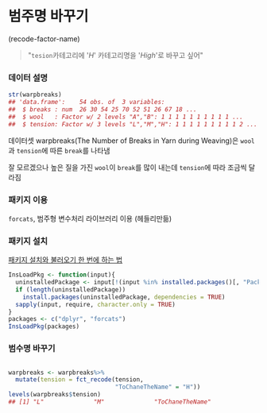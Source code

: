 # 범주명 바꾸기
(recode-factor-name)

> "`tesion`카테고리에 '*H*' 카테고리명을 '*High*'로 바꾸고 싶어"

### 데이터 설명
```r
str(warpbreaks)
## 'data.frame':    54 obs. of  3 variables:
##  $ breaks : num  26 30 54 25 70 52 51 26 67 18 ...
##  $ wool   : Factor w/ 2 levels "A","B": 1 1 1 1 1 1 1 1 1 1 ...
##  $ tension: Factor w/ 3 levels "L","M","H": 1 1 1 1 1 1 1 1 1 2 ...
```
데이터셋 warpbreaks(The Number of Breaks in Yarn during Weaving)은 `wool`과 `tension`에 따른 `break`를 나타냄

잘 모르겠으나 높은 질을 가진 `wool`이 `break`를 많이 내는데 `tension`에 따라 조금씩 달라짐

### 패키지 이용
`forcats`, 범주형 변수처리 라이브러리 이용
(헤들리만듦)

### 패키지 설치
[패키지 설치와 불러오기 한 번에 하는 법](install-and-load-packages-at-once.md)
```r
InsLoadPkg <- function(input){
  uninstalledPackage <- input[!(input %in% installed.packages()[, "Package"])]
  if (length(uninstalledPackage)) 
    install.packages(uninstalledPackage, dependencies = TRUE)
  sapply(input, require, character.only = TRUE)
}
packages <- c("dplyr", "forcats")
InsLoadPkg(packages)
```
### 범수명 바꾸기
```r

warpbreaks <- warpbreaks%>%
  mutate(tension = fct_recode(tension,
                              "ToChaneTheName" = "H"))
levels(warpbreaks$tension)
## [1] "L"              "M"              "ToChaneTheName"
```
